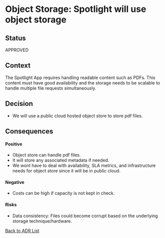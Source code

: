 # Object Storage: Spotlight will use object storage

## Status

APPROVED

## Context

The Spotlight App requires handling readable content such as PDFs. This content must have good availability and the storage needs to be scalable to handle multiple file requests simultaneously.


## Decision

* We will use a public cloud hosted object store to store pdf files.


## Consequences

#### Positive
* Object store can handle pdf files. 
* It will store any associated metadata if needed.
* We wont have to deal with availability, SLA metrics, and infrastructure needs for object store since it will be in public cloud.

#### Negative
* Costs can be high if capacity is not kept in check.


#### Risks
* Data consistency: Files could become corrupt based on the underlying storage technique/hardware.

[Back to ADR List](../ADRs/)